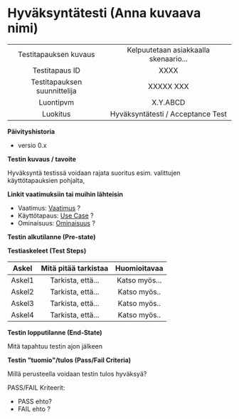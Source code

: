 # Hyväksyntätesti (Anna kuvaava nimi)

| | |
|:-:|:-:|
| Testitapauksen kuvaus | Kelpuutetaan asiakkaalla skenaario...   |
| Testitapaus ID | XXXX |
| Testitapauksen suunnittelija | XXXXX XXX | 
| Luontipvm | X.Y.ABCD |
| Luokitus | Hyväksyntätesti / Acceptance Test |

**Päivityshistoria**

* versio 0.x 



**Testin kuvaus / tavoite**

Hyväksyntä testissä voidaan rajata suoritus esim. valittujen käyttötapauksien pohjalta,

**Linkit vaatimuksiin tai muihin lähteisin**

* Vaatimus: [Vaatimus]() ?   
* Käyttötapaus: [Use Case]() ? 
* Ominaisuus: [Ominaisuus]() ?

**Testin alkutilanne (Pre-state)** 


**Testiaskeleet (Test Steps)**

| Askel | Mitä pitää tarkistaa | Huomioitavaa |
|:-:|:-:|:-:|
| Askel1 | Tarkista, että... | Katso myös... |
| Askel2 | Tarkista, että... | Katso myös.. |
| Askel3| Tarkista, että... | Katso myös.. |
| Askel4 | Tarkista, että... | Katso myös.. |

**Testin lopputilanne (End-State)**

Mitä tapahtuu testin ajon jälkeen

**Testin "tuomio"/tulos (Pass/Fail Criteria)**

Millä perusteella voidaan testin tulos hyväksyä? 

PASS/FAIL Kriteerit:  

* PASS ehto? 
* FAIL ehto ?
